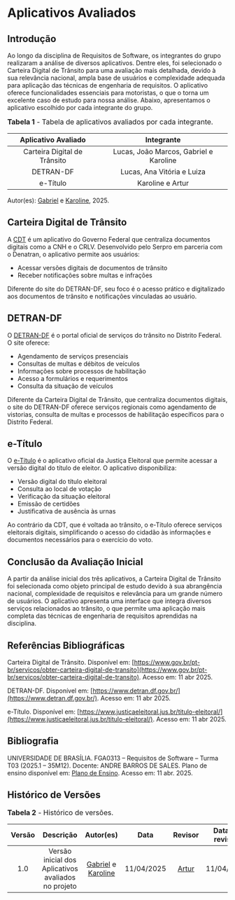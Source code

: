 # Aplicativos Avaliados

## Introdução

Ao longo da disciplina de Requisitos de Software, os integrantes do grupo realizaram a análise de diversos aplicativos. Dentre eles, foi selecionado o Carteira Digital de Trânsito para uma avaliação mais detalhada, devido à sua relevância nacional, ampla base de usuários e complexidade adequada para aplicação das técnicas de engenharia de requisitos. O aplicativo oferece funcionalidades essenciais para motoristas, o que o torna um excelente caso de estudo para nossa análise. Abaixo, apresentamos o aplicativo escolhido por cada integrante do grupo.

<font size="3"><p style="text-align: left">**Tabela 1** - Tabela de aplicativos avaliados por cada integrante.</p></font>

| Aplicativo Avaliado | Integrante |
|:-------------:|:----------:|
| Carteira Digital de Trânsito| Lucas, João Marcos, Gabriel e Karoline|
| DETRAN-DF | Lucas, Ana Vitória e Luiza |
| e-Título | Karoline e Artur |


Autor(es): [Gabriel](https://github.com/BrzGab) e [Karoline](https://github.com/KarolineLuz), 2025.

## Carteira Digital de Trânsito
A [CDT](https://www.gov.br/pt-br/apps/carteira-digital-de-transito-1) é um aplicativo do Governo Federal que centraliza documentos digitais como a CNH e o CRLV. Desenvolvido pelo Serpro em parceria com o Denatran, o aplicativo permite aos usuários:
- Acessar versões digitais de documentos de trânsito
- Receber notificações sobre multas e infrações

Diferente do site do DETRAN-DF, seu foco é o acesso prático e digitalizado aos documentos de trânsito e notificações vinculadas ao usuário.

## DETRAN-DF
O [DETRAN-DF](https://www.detran.df.gov.br/) é o portal oficial de serviços do trânsito no Distrito Federal. O site oferece:
- Agendamento de serviços presenciais
- Consultas de multas e débitos de veículos
- Informações sobre processos de habilitação
- Acesso a formulários e requerimentos
- Consulta da situação de veículos

Diferente da Carteira Digital de Trânsito, que centraliza documentos digitais, o site do DETRAN-DF oferece serviços regionais como agendamento de vistorias, consulta de multas e processos de habilitação específicos para o Distrito Federal.

## e-Título
O [e-Título](https://www.justicaeleitoral.jus.br/titulo-eleitoral/) é o aplicativo oficial da Justiça Eleitoral que permite acessar a versão digital do título de eleitor. O aplicativo disponibiliza:
- Versão digital do título eleitoral
- Consulta ao local de votação
- Verificação da situação eleitoral
- Emissão de certidões
- Justificativa de ausência às urnas

Ao contrário da CDT, que é voltada ao trânsito, o e-Título oferece serviços eleitorais digitais, simplificando o acesso do cidadão às informações e documentos necessários para o exercício do voto.

## Conclusão da Avaliação Inicial
A partir da análise inicial dos três aplicativos, a Carteira Digital de Trânsito foi selecionada como objeto principal de estudo devido à sua abrangência nacional, complexidade de requisitos e relevância para um grande número de usuários. O aplicativo apresenta uma interface que integra diversos serviços relacionados ao trânsito, o que permite uma aplicação mais completa das técnicas de engenharia de requisitos aprendidas na disciplina.

## Referências Bibliográficas 

Carteira Digital de Trânsito. Disponível em: [https://www.gov.br/pt-br/servicos/obter-carteira-digital-de-transito](https://www.gov.br/pt-br/servicos/obter-carteira-digital-de-transito). Acesso em: 11 abr 2025.

DETRAN-DF. Disponível em: [https://www.detran.df.gov.br/](https://www.detran.df.gov.br/). Acesso em: 11 abr 2025.

e-Título. Disponível em: [https://www.justicaeleitoral.jus.br/titulo-eleitoral/](https://www.justicaeleitoral.jus.br/titulo-eleitoral/). Acesso em: 11 abr 2025.

## Bibliografia

UNIVERSIDADE DE BRASÍLIA. FGA0313 – Requisitos de Software – Turma T03 (2025.1 – 35M12). Docente: ANDRE BARROS DE SALES. Plano de ensino disponível em: [Plano de Ensino](https://aprender3.unb.br/pluginfile.php/3095981/mod_resource/content/57/FGA0303-T03.pdf). Acesso em: 11 abr. 2025.

## Histórico de Versões

<font size="3"><p style="text-align: left">**Tabela 2** - Histórico de versões.</p></font>

| Versão |               Descrição                |   Autor(es)   |    Data    |    Revisor     | Data de revisão |
| :----: | :------------------------------------: | :--------: | :--------: | :------------: | :-------------: |
|  1.0   | Versão inicial dos Aplicativos avaliados no projeto | [Gabriel](https://github.com/BrzGab) e [Karoline](https://github.com/KarolineLuz) | 11/04/2025 | [Artur](https://github.com/ArtyMend07) | 11/04/2025 |